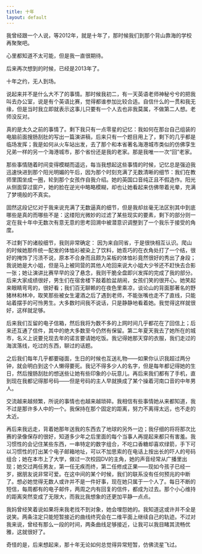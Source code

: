 ```yaml
---
title: 十年
layout: default
---
```


我曾经跟一个人说，等2012年，就是十年了，那时候我们到那个背山靠海的学校再聚聚吧。

心里都知道不太可能，但是我一直很期待。

后来再次想到的时候，已经是2013年了。

十年之约，无人到场。


说起来并不是什么大不了的事情。那时候我初二，有一天英语老师神秘兮兮的把我叫去办公室，说是有个英语比赛，觉得都谁参加比较合适。自信什么的一贯和我无缘，但是当时我立即就表示这事儿只要有一个人去也非我莫属，不做第二人想。老师没反对。

真的是太久之前的事情了。剩下我只有一点零星的记忆：我如何在那台自己组装的电脑前面搜肠刮肚的写出一篇演讲稿，后来只有一个题目用上了，剩下的几乎都是临场发挥；我是如何从火车站出发，去了那个和本省著名海港城市类似的仿佛孪生兄弟一样的另一个海港城市，那个省份还是我的老家。那是我唯一一次“回”老家。

那些事情随着时间变得模糊而遥远，每当我想起这些事情的时候，记忆总是强迫我迅速快进到那个阳光明媚的午后，因为那个时刻充满了无数清晰的细节：我们在教师里围坐成一圈，轮到那个女孩作自我介绍。她的英国口音纯正且不假造作。阳光从侧面穿过窗户，她的脸在逆光中略略模糊，却也让她看起来仿佛带着光晕，充满了梦境般的不真实。

固然这段记忆对于我来说充满了无数逼真的细节，但是我却丝毫无法区别其中到底哪些是真的而哪些不是：这缕阳光微妙的过滤了某些现实的要素，剩下的部分则一定在我十年中无数次有意无意的思考回溯中被潜意识调整到了一个我乐于接受的角度。

不过剩下的诸般细节，我则非常确定：
因为来自同省，于是很快相互认识。爬山的时候她那件统一配发的体恤衫被染上了饮料，她乖巧的在衣角处打了一个结，很好的掩饰了污渍不说，原本不合身而且颇为呆板的体恤衫竟然很好的秀出了身段；我说她是大小姐，但是马上被同营的其他人呛回来说大小姐大少爷还不赶快去合影一张；她让演讲比赛早早的没了悬念，我则干脆全盘即兴发挥的完成了我的部分。后来大家成绩很好，男生们在宿舍楼下敲着脸盆胡闹，女孩们笑的很开心。她笑起来眼睛弯弯的，很好看；我们百无聊赖的在夜色里乘凉，谈论山的背面那著名的野猪林和林冲，取笑那些被女生灌酒之后了遇到老师，不能张嘴也走不了直线，只能站着摆手的可怜男生。大多数时间我不说话，只是静静地看着她。我觉得这样就很好，这样就足够。

后来我们互留的电子信箱，然后我将为数不多的上网时间几乎都花在了回信上；后来还互通了信件，其中的绝大多数至今仍然有保留。第二年夏天我去了她所在的城市，名义上说要兑现去年的诺言要请她吃饭。我记得她那天穿的衣服，我们走过的海滨落线，吃过的东西，聊过的话题。

之后我们每年几乎都要碰面，生日的时候也互送礼物——如果你认识我超过两分钟，就会明白到这个人懒得要死。我记不得多少人的名字，但是每年都记得她的生日，然后搜肠刮肚的想送些让她有些印象的小玩意儿。再后来我们都有了手机，直到现在我都记得那号码——但是号码的主人早就换成了某个操着河南口音的中年男人。

交流越来越频繁，所说的事情也也越来越琐碎。我相信有些事情她从来都知道，我不过是那许多人中的一个。我保持在那个固定的距离，努力不离得太远，也不走的太近。

再后来我远走，背着她那年送我的东西去了地球的另外一边；我仔细的将将那次比赛的录像保存的很好，知道多少年之后里面的每个当事人再提起来都只有害羞。我习惯性的会记住某些东西，一串特定的数字组合，不吃口香糖却喜欢绿箭，手下可以习惯性的打出某个电子邮箱地址，可以不加思索的在电话上按出长的吓人的号码组合；她在本市上了大学，做过一次校园DV的主角，她的声音经常从广播里出现；她交过两任男友，第一任无疾而终，第二任修成正果——现如今孩子已经一岁，据朋友说非常可爱。在这中间的某个时候，我们的联系没有任何预兆的中断了。想必她觉得无数人或许并不是一件好事，现在她只属于一个人了。每日不断的短信，每周都有的电子邮件，两周之内有回复的信件，都成为过去。那个小心维持的距离突然变成了无限大，而我比我想象的还更加平静一点点。

我妈曾经笑着说如果将来我老找不到对象，她会埋怨她的。我知道这或许并不全是说笑。两条注定只能短暂接近的曲线终究会在二维平面上继续自己的轨迹。不过对我来说，曾经有那么一段的时间，两条曲线足够接近，让我可以我目睹其流畅优雅，这就很好了。

奇怪的是，后来想起来，那十年无论如何总觉得异常短暂，仿佛流星飞过。
